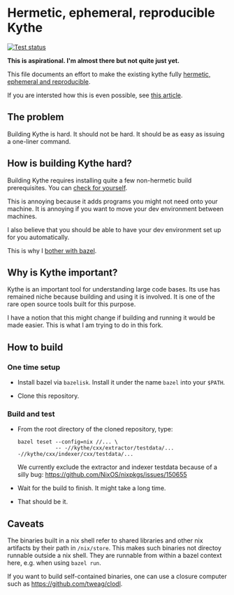 # Hermetic, ephemeral, reproducible Kythe

[![Test status](https://github.com/filmil/kythe/workflows/Test/badge.svg)](https://github.com/filmil/kythe/workflows/Test/badge.svg)

**This is aspirational. I'm almost there but not quite just yet.**

This file documents an effort to make the existing kythe fully [hermetic,
ephemeral and reproducible][her].

[her]: https://hdlfactory.com/note/2024/05/01/hermetic-ephemeral-reproducible-builds/

If you are intersted how this is even possible, see [this article][aa].

[aa]: https://hdlfactory.com/post/2024/04/20/nix-bazel-%EF%B8%8F/

## The problem

Building Kythe is hard. It should not be hard.  It should be as easy as issuing
a one-liner command. 

## How is building Kythe hard?

Building Kythe requires installing quite a few
non-hermetic build prerequisites.  You can [check for yourself][yy].

[yy]: https://kythe.io/contributing/

This is annoying because it adds programs you might not need onto your machine.
It is annoying if you want to move your dev environment between machines.

I also believe that you should be able to have your dev environment set up for you
automatically.

This is why I [bother with bazel][bb].

[bb]: https://hdlfactory.com/post/2024/04/27/why-do-i-bother-with-bazel/

## Why is Kythe important?

Kythe is an important tool for understanding large code bases. Its use has
remained niche because building and using it is involved. It is one of the rare
open source tools built for this purpose.

I have a notion that this might change if building and running it would be
made easier. This is what I am trying to do in this fork.

## How to build

### One time setup

* Install bazel via `bazelisk`. Install it under the name `bazel` into your `$PATH`.

* Clone this repository.

### Build and test

* From the root directory of the cloned repository, type:

  ```
  bazel teset --config=nix //... \
              -- -//kythe/cxx/extractor/testdata/... -//kythe/cxx/indexer/cxx/testdata/... 
  ```

  We currently exclude the extractor and indexer testdata because of a silly
  bug: https://github.com/NixOS/nixpkgs/issues/150655

* Wait for the build to finish. It might take a long time.

* That should be it.

## Caveats

The binaries built in a nix shell refer to shared libraries and other
nix artifacts by their path in `/nix/store`. This makes such binaries
not directoy runnable outside a nix shell. They are runnable from within
a bazel context here, e.g. when using `bazel run`. 

If you want to build self-contained binaries, one can use a closure
computer such as https://github.com/tweag/clodl.
